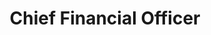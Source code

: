 ---
title: Chief Financial Officer
longTitle: 'Chief Financial Officer'
tags:
- gccommon
relatedTerm:
- "[[Finance Financial management]]"
use:
- "[[CFO]]"
---